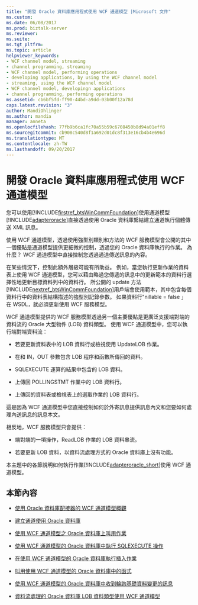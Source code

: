 ```yaml
---
title: "開發 Oracle 資料庫應用程式使用 WCF 通道模型 |Microsoft 文件"
ms.custom: 
ms.date: 06/08/2017
ms.prod: biztalk-server
ms.reviewer: 
ms.suite: 
ms.tgt_pltfrm: 
ms.topic: article
helpviewer_keywords:
- WCF channel model, streaming
- channel programming, streaming
- WCF channel model, performing operations
- developing applications, by using the WCF channel model
- streaming, using the WCF channel model
- WCF channel model, developingn applications
- channel programming, performing operations
ms.assetid: cb6bf5fd-ff90-44bd-a9dd-03b00f12a78d
caps.latest.revision: "3"
author: MandiOhlinger
ms.author: mandia
manager: anneta
ms.openlocfilehash: 77fb9b6ca1fc70a55b59c6708450b8d94a01eff8
ms.sourcegitcommit: cb908c540d8f1a692d01dc8f313e16cb4b4e696d
ms.translationtype: MT
ms.contentlocale: zh-TW
ms.lasthandoff: 09/20/2017
---
```

# <a name="develop-oracle-database-applications-using-the-wcf-channel-model"></a>開發 Oracle 資料庫應用程式使用 WCF 通道模型
您可以使用[!INCLUDE[firstref_btsWinCommFoundation](../../includes/firstref-btswincommfoundation-md.md)]使用通道模型[!INCLUDE[adapteroracle](../../includes/adapteroracle-md.md)]直接透過使用 Oracle 資料庫繫結建立通道執行個體傳送 XML 訊息。  
  
 使用 WCF 通道模型，透過使用強型別類別和方法的 WCF 服務模型會公開的其中一個優點是通道模型提供更細微的控制，透過您的 Oracle 資料庫執行的作業。 為什麼？ WCF 通道模型中直接控制您透過通道傳送訊息的內容。  
  
 在某些情況下，控制此額外層級可能有所助益。 例如，當您執行更新作業的資料表上使用 WCF 通道模型，您可以藉由略過您傳遞的訊息中的更新範本的資料行選擇性地更新目標資料列中的資料行。 所公開的 update 方法[!INCLUDE[nextref_btsWinCommFoundation](../../includes/nextref-btswincommfoundation-md.md)]用戶端會使用範本，其中包含每個資料行中的資料表結構描述的強型別記錄參數。 如果資料行"nillable = false 」 在 WSDL，就必須更新使用 WCF 服務模型。  
  
 WCF 通道模型提供的 WCF 服務模型透過另一個主要優點是更廣泛支援端對端的資料流的 Oracle 大型物件 (LOB) 資料類型。 使用 WCF 通道模型中，您可以執行端對端資料流：  
  
-   若要更新資料表中的 LOB 資料行或檢視使用 UpdateLOB 作業。  
  
-   在和 IN，OUT 參數包含 LOB 程序和函數所傳回的資料。  
  
-   SQLEXECUTE 運算的結果中包含的 LOB 資料。  
  
-   上傳回 POLLINGSTMT 作業中的 LOB 資料行。  
  
-   上傳回的資料表或檢視表上的選取作業的 LOB 資料行。  
  
 這是因為 WCF 通道模型中您直接控制如何於外寄訊息提供訊息內文和您要如何處理內送訊息的訊息本文。  
  
 相反地，WCF 服務模型只會提供：  
  
-   端對端的一項操作，ReadLOB 作業的 LOB 資料串流。  
  
-   若要更新 LOB 資料，以資料流處理方式的 Oracle 資料庫上沒有功能。  
  
 本主題中的各節說明如何執行作業[!INCLUDE[adapteroracle_short](../../includes/adapteroracle-short-md.md)]使用 WCF 通道模型。  
  
## <a name="in-this-section"></a>本節內容  
  
-   [使用 Oracle 資料庫配接器的 WCF 通道模型概觀](../../adapters-and-accelerators/adapter-oracle-database/overview-of-the-wcf-channel-model-with-the-oracle-database-adapter.md) 
  
-   [建立通道使用 Oracle 資料庫](../../adapters-and-accelerators/adapter-oracle-database/create-a-channel-using-oracle-database.md) 
  
-   [使用 WCF 通道模型之 Oracle 資料庫上叫用作業](../../adapters-and-accelerators/adapter-oracle-database/invoke-operations-on-the-oracle-database-using-the-wcf-channel-model.md)  
  
-   [使用 WCF 通道模型的 Oracle 資料庫中執行 SQLEXECUTE 操作](../../adapters-and-accelerators/adapter-oracle-database/run-a-sqlexecute-operation-in-oracle-database-using-the-wcf-channel-model.md)  
  
-   [在使用 WCF 通道模型的 Oracle 資料庫執行插入作業](../../adapters-and-accelerators/adapter-oracle-database/run-an-insert-operation-in-oracle-database-using-the-wcf-channel-model.md)  
  
-   [叫用使用 WCF 通道模型的 Oracle 資料庫中的函式](../../adapters-and-accelerators/adapter-oracle-database/invoke-a-function-in-oracle-database-using-the-wcf-channel-model.md)  
  
-   [使用 WCF 通道模型的 Oracle 資料庫中收到輪詢基礎資料變更的訊息](../../adapters-and-accelerators/adapter-oracle-database/receive-polling-based-data-changed-messages-in-oracle-db-using-a-wcf-channel.md)  
  
-   [資料流處理的 Oracle 資料庫 LOB 資料類型使用 WCF 通道模型](../../adapters-and-accelerators/adapter-oracle-database/streaming-oracle-database-lob-data-types-using-the-wcf-channel-model.md)
